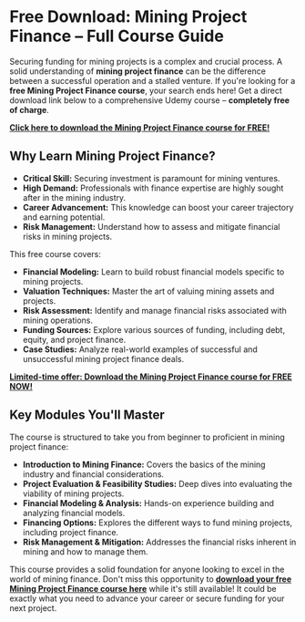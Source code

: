 # Free Download: Mining Project Finance – Full Course Guide

Securing funding for mining projects is a complex and crucial process. A solid understanding of **mining project finance** can be the difference between a successful operation and a stalled venture. If you're looking for a **free Mining Project Finance course**, your search ends here! Get a direct download link below to a comprehensive Udemy course – **completely free of charge**.

[**Click here to download the Mining Project Finance course for FREE!**](https://udemywork.com/mining-project-finance)

## Why Learn Mining Project Finance?

- **Critical Skill:** Securing investment is paramount for mining ventures.
- **High Demand:** Professionals with finance expertise are highly sought after in the mining industry.
- **Career Advancement:** This knowledge can boost your career trajectory and earning potential.
- **Risk Management:** Understand how to assess and mitigate financial risks in mining projects.

This free course covers:
*   **Financial Modeling:** Learn to build robust financial models specific to mining projects.
*   **Valuation Techniques:** Master the art of valuing mining assets and projects.
*   **Risk Assessment:** Identify and manage financial risks associated with mining operations.
*   **Funding Sources:** Explore various sources of funding, including debt, equity, and project finance.
*   **Case Studies:** Analyze real-world examples of successful and unsuccessful mining project finance deals.

[**Limited-time offer: Download the Mining Project Finance course for FREE NOW!**](https://udemywork.com/mining-project-finance)

## Key Modules You'll Master

The course is structured to take you from beginner to proficient in mining project finance:

*   **Introduction to Mining Finance:** Covers the basics of the mining industry and financial considerations.
*   **Project Evaluation & Feasibility Studies:** Deep dives into evaluating the viability of mining projects.
*   **Financial Modeling & Analysis:** Hands-on experience building and analyzing financial models.
*   **Financing Options:** Explores the different ways to fund mining projects, including project finance.
*   **Risk Management & Mitigation:** Addresses the financial risks inherent in mining and how to manage them.

This course provides a solid foundation for anyone looking to excel in the world of mining finance. Don't miss this opportunity to **[download your free Mining Project Finance course here](https://udemywork.com/mining-project-finance)** while it's still available! It could be exactly what you need to advance your career or secure funding for your next project.
